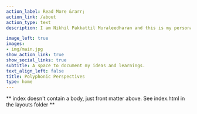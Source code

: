 ```yaml
---
action_label: Read More &rarr;
action_link: /about
action_type: text
description: I am Nikhil Pakkattil Muraleedharan and this is my personal website. I am using it to share my thoughts, experiences, and journeys. In addition to fighting existential crisis, I also spend time learning about public policy, data science, & development. I am currently focusing on public policy and how I can contribute to it using my learnings from United Nations University ([UNU-MERIT](https://www.merit.unu.edu/)) and R.  In my previous life I was a civil (the profession, not the personality) engineer. I have also worked as a tutor, a researcher and as a content developer in the edtech industry. In my personal life I like to explore music, movies, anime, history, science etc. I speak Malayalam, English, Tamizh, Hindi, and (sometimes) sarcasm.

image_left: true
images:
- img/main.jpg
show_action_link: true
show_social_links: true
subtitle: A space to document my ideas and learnings.
text_align_left: false
title: Polyphonic Perspectives
type: home
---
```


** index doesn't contain a body, just front matter above.
See index.html in the layouts folder **
